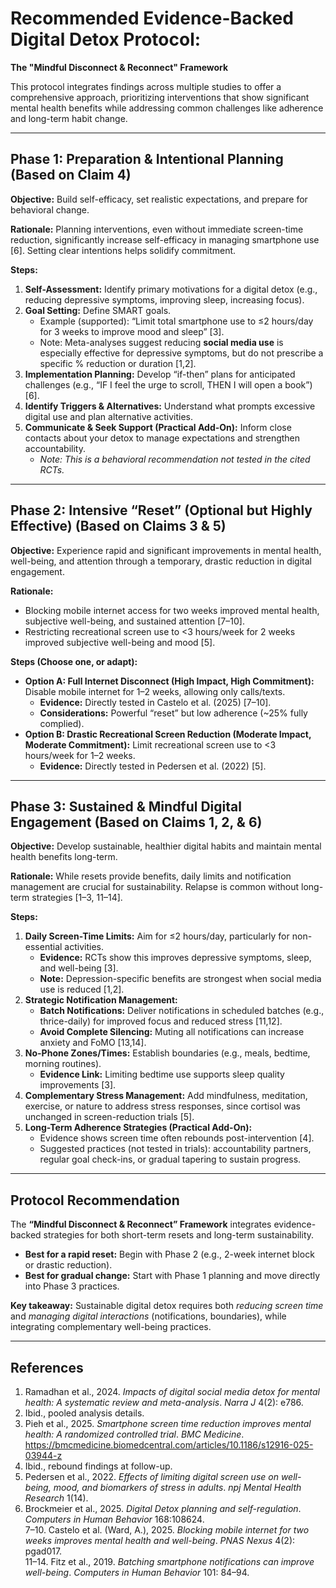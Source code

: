 # Recommended Evidence-Backed Digital Detox Protocol:  
**The "Mindful Disconnect & Reconnect" Framework**

This protocol integrates findings across multiple studies to offer a comprehensive approach, prioritizing interventions that show significant mental health benefits while addressing common challenges like adherence and long-term habit change.

---

## Phase 1: Preparation & Intentional Planning (Based on Claim 4)

**Objective:** Build self-efficacy, set realistic expectations, and prepare for behavioral change.  

**Rationale:** Planning interventions, even without immediate screen-time reduction, significantly increase self-efficacy in managing smartphone use [6]. Setting clear intentions helps solidify commitment.  

**Steps:**  
1. **Self-Assessment:** Identify primary motivations for a digital detox (e.g., reducing depressive symptoms, improving sleep, increasing focus).  
2. **Goal Setting:** Define SMART goals.  
   - Example (supported): “Limit total smartphone use to ≤2 hours/day for 3 weeks to improve mood and sleep” [3].  
   - Note: Meta-analyses suggest reducing **social media use** is especially effective for depressive symptoms, but do not prescribe a specific % reduction or duration [1,2].  
3. **Implementation Planning:** Develop “if-then” plans for anticipated challenges (e.g., “IF I feel the urge to scroll, THEN I will open a book”) [6].  
4. **Identify Triggers & Alternatives:** Understand what prompts excessive digital use and plan alternative activities.  
5. **Communicate & Seek Support (Practical Add-On):** Inform close contacts about your detox to manage expectations and strengthen accountability.  
   - *Note: This is a behavioral recommendation not tested in the cited RCTs.*  

---

## Phase 2: Intensive “Reset” (Optional but Highly Effective) (Based on Claims 3 & 5)

**Objective:** Experience rapid and significant improvements in mental health, well-being, and attention through a temporary, drastic reduction in digital engagement.  

**Rationale:**  
- Blocking mobile internet access for two weeks improved mental health, subjective well-being, and sustained attention [7–10].  
- Restricting recreational screen use to <3 hours/week for 2 weeks improved subjective well-being and mood [5].  

**Steps (Choose one, or adapt):**  
* **Option A: Full Internet Disconnect (High Impact, High Commitment):** Disable mobile internet for 1–2 weeks, allowing only calls/texts.  
   * **Evidence:** Directly tested in Castelo et al. (2025) [7–10].  
   * **Considerations:** Powerful “reset” but low adherence (~25% fully complied).  
* **Option B: Drastic Recreational Screen Reduction (Moderate Impact, Moderate Commitment):** Limit recreational screen use to <3 hours/week for 1–2 weeks.  
   * **Evidence:** Directly tested in Pedersen et al. (2022) [5].  

---

## Phase 3: Sustained & Mindful Digital Engagement (Based on Claims 1, 2, & 6)

**Objective:** Develop sustainable, healthier digital habits and maintain mental health benefits long-term.  

**Rationale:** While resets provide benefits, daily limits and notification management are crucial for sustainability. Relapse is common without long-term strategies [1–3, 11–14].  

**Steps:**  
1. **Daily Screen-Time Limits:** Aim for ≤2 hours/day, particularly for non-essential activities.  
   * **Evidence:** RCTs show this improves depressive symptoms, sleep, and well-being [3].  
   * **Note:** Depression-specific benefits are strongest when social media use is reduced [1,2].  
2. **Strategic Notification Management:**  
   * **Batch Notifications:** Deliver notifications in scheduled batches (e.g., thrice-daily) for improved focus and reduced stress [11,12].  
   * **Avoid Complete Silencing:** Muting all notifications can increase anxiety and FoMO [13,14].  
3. **No-Phone Zones/Times:** Establish boundaries (e.g., meals, bedtime, morning routines).  
   * **Evidence Link:** Limiting bedtime use supports sleep quality improvements [3].  
4. **Complementary Stress Management:** Add mindfulness, meditation, exercise, or nature to address stress responses, since cortisol was unchanged in screen-reduction trials [5].  
5. **Long-Term Adherence Strategies (Practical Add-On):**  
   * Evidence shows screen time often rebounds post-intervention [4].  
   * Suggested practices (not tested in trials): accountability partners, regular goal check-ins, or gradual tapering to sustain progress.  

---

## Protocol Recommendation

The **“Mindful Disconnect & Reconnect” Framework** integrates evidence-backed strategies for both short-term resets and long-term sustainability.  
- **Best for a rapid reset:** Begin with Phase 2 (e.g., 2-week internet block or drastic reduction).  
- **Best for gradual change:** Start with Phase 1 planning and move directly into Phase 3 practices.  

**Key takeaway:** Sustainable digital detox requires both *reducing screen time* and *managing digital interactions* (notifications, boundaries), while integrating complementary well-being practices.  

---

## References  

1. Ramadhan et al., 2024. *Impacts of digital social media detox for mental health: A systematic review and meta-analysis*. *Narra J* 4(2): e786.  
2. Ibid., pooled analysis details.  
3. Pieh et al., 2025. *Smartphone screen time reduction improves mental health: A randomized controlled trial*. *BMC Medicine*. https://bmcmedicine.biomedcentral.com/articles/10.1186/s12916-025-03944-z  
4. Ibid., rebound findings at follow-up.  
5. Pedersen et al., 2022. *Effects of limiting digital screen use on well-being, mood, and biomarkers of stress in adults*. *npj Mental Health Research* 1(14).  
6. Brockmeier et al., 2025. *Digital Detox planning and self-regulation*. *Computers in Human Behavior* 168:108624.  
7–10. Castelo et al. (Ward, A.), 2025. *Blocking mobile internet for two weeks improves mental health and well-being*. *PNAS Nexus* 4(2): pgad017.  
11–14. Fitz et al., 2019. *Batching smartphone notifications can improve well-being*. *Computers in Human Behavior* 101: 84–94.  
